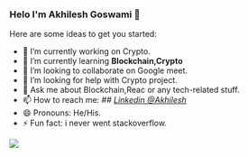 ### Helo I'm Akhilesh Goswami 👋


Here are some ideas to get you started:

- 🔭 I’m currently working on Crypto.
- 🌱 I’m currently learning **Blockchain,Crypto**
- 👯 I’m looking to collaborate on Google meet.
- 🤔 I’m looking for help with  Crypto project.
- 💬 Ask me about  Blockchain,Reac or any tech-related stuff.
- 📫 How to reach me: *## [Linkedin @Akhilesh](https://www.linkedin.com/in/akhilesh-goswami/)*
- 😄 Pronouns: He/His.
- ⚡ Fun fact: i never went stackoverflow.

<img src="https://github-readme-stats.vercel.app/api?username=Akhilleshgoswami&&show_icons=true&title_color=ffffff&icon_color=affc41&text_color=daf7dc&bg_color=22223b">
